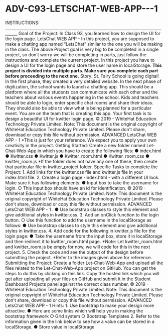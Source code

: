 # ADV-C93-LETSCHAT-WEB-APP---1
INSTRUCTIONS: ____________________________________________________________________________________ Goal of the Project: In Class 93, you learned how to design the UI for the login page. LetsChat WEB APP - In this project, you are supposed to make a chatting app named “LetsChat” similar to the one you will be making in the class. The above Project goal is very big to be completed in a single project, so don’t worry we will be completing in parts, just follow the instructions and complete the current project. In this project you have to design a UI for the login page and store the user name in localStorage. **This project is divided into multiple parts. Make sure you complete each part before proceeding to the next one.** Story: St. Fairy School is going digital! In the first phase, they created a very detailed website. In the next phase of digitization, the school wants to launch a chatting app. This should be a platform where all the students can communicate with each other and the teachers about various events happening in the school. Kids and teachers should be able to login, enter specific chat rooms and share their ideas. They should also be able to view what is being planned for a particular event. You are on the team that is creating this app. Your first task is to design a beautiful UI for kwitter login page. © 2019 - WhiteHat Education Technology Private Limited. Note: This document is the original copyright of WhiteHat Education Technology Private Limited. Please don't share, download or copy this file without permission. ADVANCED LetsChat WEB APP - 1 *This is just for your reference. We expect you to apply your own creativity in the project. Getting Started: Create a new folder named Let-Chat-Web-App in which you have to create the following files: ● index.html ● Kwitter.css ● Kwitter.js ● Kwitter_room.html ● Kwitter_room.css ● kwitter_room.js *If the folder does not have any one of these, then create that particular file in kwitter_project folder. Specific Tasks to complete the Project: 1. Add links for the kwitter.css file and kwitter.js file in your index.html file. 2. Create a login page -index.html - with a different UI look. Make sure it has following elements: ● Input box to take the username for login. ○ This input box should have an id for identification. © 2019 - WhiteHat Education Technology Private Limited. Note: This document is the original copyright of WhiteHat Education Technology Private Limited. Please don't share, download or copy this file without permission. ADVANCED LetsChat WEB APP - 1 . ● Use bootstrap classes to style this element and give additional styles in kwitter.css. 3. Add an onClick function to the login button. ○ Use this function to add the username in the localStorage as follows: ● Use bootstrap classes to style this element and give additional styles in kwitter.css. 4. Add code for the following in kwitter.js file for the login page: ● Take the username from the input box, store it in localStorage and then redirect it to kwitter_room.html page. *Note: Let kwitter_room.html and kwitter_room.js be empty for now, we will code for this in the next project. 5. Check the code and see the output of the design before submitting the project. *Refer to the images given above for reference. Submitting the Project: Create a folder Let-Chat-Web-App and upload all the files related to the Let-Chat-Web-App project on GitHub. You can get the steps to do this by clicking on this link. Copy the hosted link which you will get after uploading all your files on GitHub and submit it in the Student Dashboard Projects panel against the correct class number. © 2019 - WhiteHat Education Technology Private Limited. Note: This document is the original copyright of WhiteHat Education Technology Private Limited. Please don't share, download or copy this file without permission. ADVANCED LetsChat WEB APP - 1 Hints: 1. Use bootstrap to make your design more attractive. ● Here are some links which will help you in making the bootstrap framework ○ Grid system ○ Bootstrap Templates 2. Refer to the information given in the link below to see how a value can be stored in a localStorage. ● Store value in localStorage
